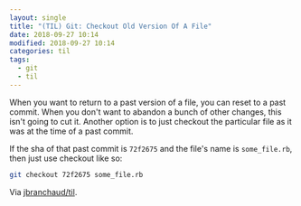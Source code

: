 ```yaml
---
layout: single
title: "(TIL) Git: Checkout Old Version Of A File"
date: 2018-09-27 10:14
modified: 2018-09-27 10:14
categories: til
tags:
  - git
  - til
---
```


When you want to return to a past version of a file, you can reset to a past
commit. When you don't want to abandon a bunch of other changes, this isn't
going to cut it. Another option is to just checkout the particular file as
it was at the time of a past commit.

If the sha of that past commit is `72f2675` and the file's name is
`some_file.rb`, then just use checkout like so:

```bash
git checkout 72f2675 some_file.rb
```

Via [jbranchaud/til](https://github.com/jbranchaud/til).
